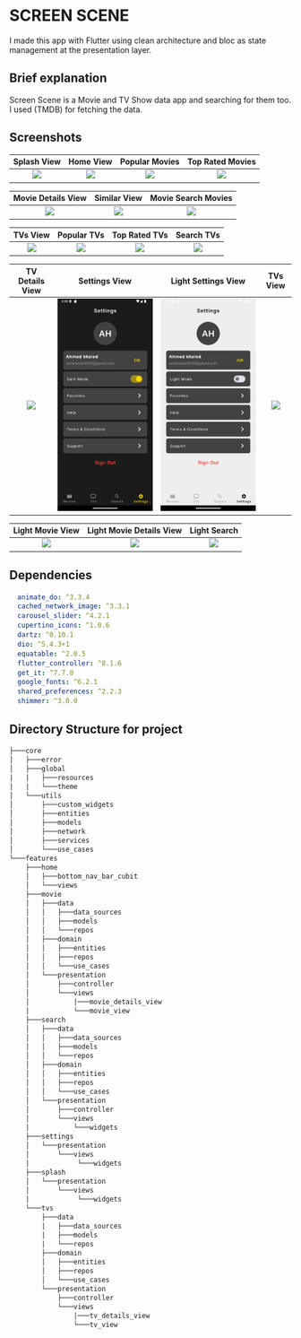 # **SCREEN SCENE**

I made this app with Flutter using clean architecture and  bloc as state management at the presentation layer.

## Brief explanation

Screen Scene is a Movie and TV Show data app and searching for them too.
I used (TMDB) for fetching the data.

## Screenshots

| Splash View | Home View | Popular Movies | Top Rated Movies |
| :-----------: | :---------: | :------------: | :--------------: |
![](https://github.com/AhmedKhaled8907/screen_scene/blob/main/screenshots/splah.png?raw=true)|![](https://github.com/AhmedKhaled8907/screen_scene/blob/main/screenshots/movie.png?raw=true)|![](https://github.com/AhmedKhaled8907/screen_scene/blob/main/screenshots/popular_movie.png?raw=true)|![](https://github.com/AhmedKhaled8907/screen_scene/blob/main/screenshots/toprated_movie.png?raw=true)

| Movie Details View | Similar View | Movie Search Movies | 
| :-----------: | :---------: | :------------: 
![](https://github.com/AhmedKhaled8907/screen_scene/blob/main/screenshots/movie_details.png?raw=true)|![](https://github.com/AhmedKhaled8907/screen_scene/blob/main/screenshots/similar.png?raw=true)|![](https://github.com/AhmedKhaled8907/screen_scene/blob/main/screenshots/movie_search.png?raw=true)|![]

| TVs View | Popular TVs | Top Rated TVs | Search TVs |
| :-----------: | :---------: | :------------: | :--------------: |
![](https://github.com/AhmedKhaled8907/screen_scene/blob/main/screenshots/tv.png?raw=true)|![](https://github.com/AhmedKhaled8907/screen_scene/blob/main/screenshots/popular_tv.png?raw=true)|![](https://github.com/AhmedKhaled8907/screen_scene/blob/main/screenshots/toprated_tv.png?raw=true)|![](https://github.com/AhmedKhaled8907/screen_scene/blob/main/screenshots/tv_search.png?raw=true)

| TV Details View | Settings View | Light Settings View | TVs View |
| :-----------: | :---------: | :------------: | :--------------: |
![](https://github.com/AhmedKhaled8907/screen_scene/blob/main/screenshots/tv_details.png?raw=true)|![](https://github.com/AhmedKhaled8907/screen_scene/blob/main/screenshots/dark_settings.png?raw=true)|![](https://github.com/AhmedKhaled8907/screen_scene/blob/main/screenshots/light_settings.png?raw=true)|![](https://github.com/AhmedKhaled8907/screen_scene/blob/main/screenshots/light_tv.png?raw=true)

| Light Movie View | Light Movie Details View | Light Search | 
| :-----------: | :---------: | :------------: 
![](https://github.com/AhmedKhaled8907/screen_scene/blob/main/screenshots/light_movie.png?raw=true)|![](https://github.com/AhmedKhaled8907/screen_scene/blob/main/screenshots/light_movie_details.png?raw=true)|![](https://github.com/AhmedKhaled8907/screen_scene/blob/main/screenshots/light_search.png?raw=true)|![]

## Dependencies
```yaml
  animate_do: ^3.3.4
  cached_network_image: ^3.3.1
  carousel_slider: ^4.2.1
  cupertino_icons: ^1.0.6
  dartz: ^0.10.1
  dio: ^5.4.3+1
  equatable: ^2.0.5
  flutter_controller: ^8.1.6
  get_it: ^7.7.0
  google_fonts: ^6.2.1
  shared_preferences: ^2.2.3
  shimmer: ^3.0.0
```
## Directory Structure for project

```
├───core
│   ├───error
│   ├───global
|   |   ├───resources
|   |   └───theme
│   └───utils
│       ├───custom_widgets
│       ├───entities
│       ├───models
│       ├───network
│       ├───services
│       └───use_cases
└───features
    ├───home
    │   ├───bottom_nav_bar_cubit
    │   └───views
    ├───movie
    │   ├───data
    │   │   ├───data_sources
    │   │   ├───models
    │   │   └───repos
    │   ├───domain
    │   │   ├───entities
    │   │   ├───repos
    │   │   └───use_cases
    │   └───presentation
    │       ├───controller
    │       └───views
    │           |───movie_details_view
    |           └───movie_view
    ├───search
    │   ├───data
    │   │   ├───data_sources
    │   │   ├───models
    │   │   └───repos
    │   ├───domain
    │   │   ├───entities
    │   │   ├───repos
    │   │   └───use_cases
    │   └───presentation
    │       ├───controller
    │       └───views
    |           └───widgets
    ├───settings
    │   └───presentation
    │       └───views
    |            └───widgets  
    ├───splash
    │   └───presentation
    │       └───views
    |            └───widgets  
    └───tvs
        ├───data
        |   ├───data_sources
        |   ├───models
        |   └───repos
        ├───domain
        │   ├───entities
        │   ├───repos
        │   └───use_cases
        └───presentation
            ├───controller
            └───views
                |───tv_details_view
                └───tv_view
    
```


  
